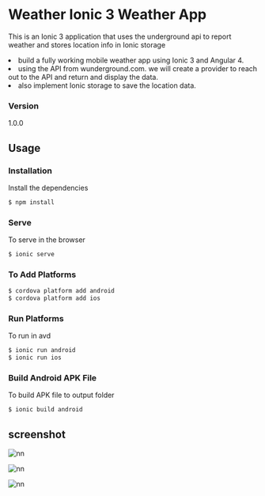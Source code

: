 # Weather Ionic 3 Weather App

This is an Ionic 3 application that uses the underground api to report weather and stores location info in Ionic storage

<li> build a fully working mobile weather app using Ionic 3 and Angular 4. </li>
<li>using the API from wunderground.com. we will create a provider to reach out to the API and return and display the data.</li>
<li> also implement Ionic storage to save the location data. </li>

### Version
1.0.0

## Usage


### Installation

Install the dependencies

```sh
$ npm install
```

### Serve
To serve in the browser

```sh
$ ionic serve
```

### To Add Platforms
```sh
$ cordova platform add android
$ cordova platform add ios
```

### Run Platforms
To run in avd

```sh
$ ionic run android
$ ionic run ios
```

### Build Android APK File
To build APK file to output folder

```sh
$ ionic build android
```


## screenshot

![nn](https://user-images.githubusercontent.com/12325386/29242255-1b073088-7fbc-11e7-9d2b-023f612175c5.JPG)

![nn](https://user-images.githubusercontent.com/12325386/29242270-56ad7d2c-7fbc-11e7-964d-8ad14a36f594.JPG)

![nn](https://user-images.githubusercontent.com/12325386/29242227-c79121ac-7fbb-11e7-88fa-c68fe19e0540.JPG)

